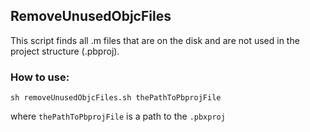 ## RemoveUnusedObjcFiles
This script finds all .m files that are on the disk and are not used in the project structure (.pbproj).

### How to use:
```
sh removeUnusedObjcFiles.sh thePathToPbprojFile
```
where `thePathToPbprojFile` is a path to the `.pbxproj`
